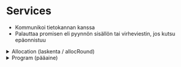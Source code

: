 # Services
- Kommunikoi tietokannan kanssa
- Palauttaa promisen eli pyynnön sisällön tai virheviestin, jos kutsu epäonnistuu

<details>
<summary>Allocation (laskenta / allocRound)</summary>

| Hae kaikki laskennat |   |
|---|---|
Metodi      | getAll
Parametrit  | -
Palauttaa   | Kaikki laskennat
Sisältö     | id, name, isSeasonAlloc, description, lastModified

| Hae Yksittäinen laskenta |   |
|---|---|
Metodi      | getById
Parametrit  | allocRound.id
Palauttaa   | Yksittäisen laskennan
Sisältö     | id, name

| Hae kaikki opetukset |   |
|---|---|
Metodi      | getAllSubjectsById
Parametrit  | allocRound.id
Palauttaa   | Kaikki laskennan sisältämät opinnot
Sisältö     | subject.id, subject.name, allocSubject.isAllocated, allocSubject.cantAllocate, allocSubject.priority, allocatedHours, requiredHours

| Hae opinnot tilan mukaan |   |
|---|---|
Metodi      | getSubjectsByAllocRoundAndSpaceId
Parametrit  | allocRound.id, space.id
Palauttaa   | Kaikki laskennassa tilaan sijoitetut opetukset
Sisältö     | subject.id, subject.name, allocatedHours, requiredHours

| Hae kaikki opetuksia sisältävät tilat |   |
|---|---|
Metodi      | getRoomsByAllocId
Parametrit  | allocRound.id
Palauttaa   | Kaikki huoneet laskennassa
Sisältö     | id, name, allocatedHours, requiredHours

| Hae kaikki huoneet pääaineen mukaan |   |
|---|---|
Metodi      | getAllocatedRoomsByProgram
Parametrit  | program.id, allocRound.id
Palauttaa   | Kaikki huoneet laskennassa, pääaineen mukaan
Sisältö     | space.id, space.name, allocatedHours

| Hae kaikki opetukset pääaineen mukaan |   |
|---|---|
Metodi      | getSubjectsByProgram
Parametrit  | allocRound.id, program.id
Palauttaa   | Kaikki opetukset laskennassa, pääaineen mukaan
Sisältö     | subject.id, subject.name, allocatedHours, requiredHours

| Hae prioriteettiarvot opetuksille | *KESKEN - KÄYTETÄÄN LASKENNASSA*  |
|---|---|
Metodi      | getPriorityOrder
Parametrit  | allocRound.id
Palauttaa   | Opetukset haetaan prioriteettimääritelmien mukaisessa järjestyksessä
Sisältö     | *KESKEN*

| Merkitse prioriteettinumero opetukselle | *KESKEN - KÄYTETÄÄN LASKENNASSA*  |
|---|---|
Metodi      | updateAllocSubjectPriority
Parametrit  | subject.id, allocRound.id, priorityNumber
Palauttaa   | Merkitsee prioriteettiarvon opetukselle. Opetukset tullaan sijoittamaan tiloihin prioriteettinumeron mukaisessa järjestyksessä.
Sisältö     | *KESKEN*

| Etsi sopivat huoneet opetukselle | *KESKEN - KÄYTETÄÄN LASKENNASSA*  |
|---|---|
Metodi      | findRoomsForSubject
Parametrit  | subjectId
Palauttaa   | *KESKEN*
Sisältö     | *KESKEN*

| Poista allokoinnin tilat |  |
|---|---|
Metodi      | deleteAllSpacesInAllocRound
Parametrit  | allocRound (id)
Palauttaa   | Poistaa kaikki allocRoundin tilat allocSpace taulusta
Sisältö     | -

| Poista opetukselle sopivat tilat |  |
|---|---|
Metodi      | deleteSuitableSpaces
Parametrit  | allocRound (id)
Palauttaa   | Poistaa kaikki opetukselle sopivat tilat  
Sisältö     | -



| Resetoi allocSubject |  |
|---|---|
Metodi      | resetAllocSubject
Parametrit  | allocRound (id)
Palauttaa   | SET isAllocated = 0, priority = null, cantAllocate = 0 
Sisältö     | -

</details>

<details>
<summary>Program (pääaine)</summary>


| Hae kaikki pääaineet |   |
|---|---|
Metodi      | getAll
Parametrit  | -
Palauttaa   | Kaikki Pääaineet
Sisältö     | id, name

| Hae yksittäinen pääaine |   |
|---|---|
Metodi      | getById
Parametrit  | -
Palauttaa   | Yksittäisen pääaineen
Sisältö     | id, name

</details>